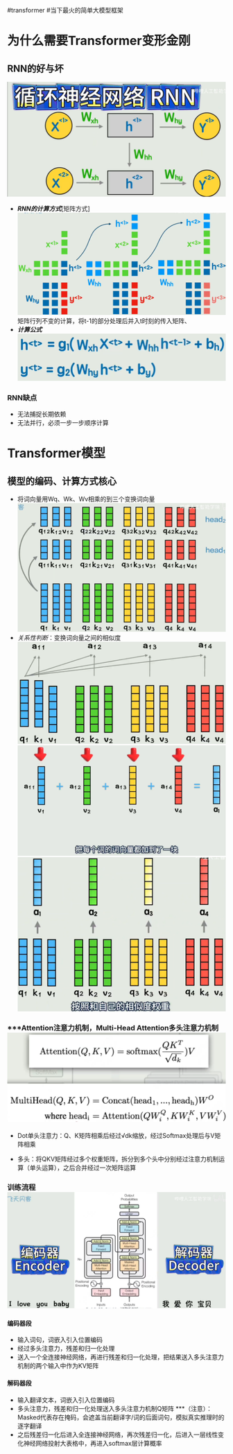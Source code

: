 #transformer #当下最火的简单大模型框架
# 为什么需要Transformer变形金刚
## RNN的好与坏
![](attachment/62583c38b0047e14114f2a2fa16a3200.png)
- ***RNN的计算方式***[矩阵方式]
![](attachment/b352765450e9e0dfc7b589e433c2acdd.png)
矩阵行列不变的计算，将t-1的部分处理后并入t时刻的传入矩阵、
- ***计算公式***
![](attachment/078f964d833e63b0d098ffab64e58e26.png)
### RNN缺点
- 无法捕捉长期依赖
- 无法并行，必须一步一步顺序计算

# Transformer模型
## 模型的编码、计算方式核心
 - 将词向量用Wq、Wk、Wv相乘的到三个变换词向量![](attachment/ab79e57f001bfa392565d8abd181605e.png)
 - *关系性判断*：变换词向量之间的相似度![](attachment/8e333ea461f4c0ad50fc47813535069d.png)![](attachment/99a36557d4621b892295e8fe64f9c323.png)![](attachment/a55ab935cac3c3c998e61584c9080c96.png)
### ***Attention注意力机制，Multi-Head Attention多头注意力机制![](attachment/01f91330a58b5d0dd813951488f89424.png)
   - Dot单头注意力：Q、K矩阵相乘后经过√dk缩放，经过Softmax处理后与V矩阵相乘


   - 多头：将QKV矩阵经过多个权重矩阵，拆分到多个头中分别经过注意力机制运算（单头运算），之后合并经过一次矩阵运算

### 训练流程![](attachment/4232c6bfa122b3406c3bcb4d617e89d5.png)
#### 编码器段
- 输入词句，词嵌入引入位置编码
- 经过多头注意力，残差和归一化处理
- 送入一个全连接神经网络，再进行残差和归一化处理，把结果送入多头注意力机制的两个输入中作为KV矩阵 
#### 解码器段
- 输入翻译文本，词嵌入引入位置编码
- 多头注意力，残差和归一化处理送入多头注意力机制Q矩阵 ***（注意）：Masked代表存在掩码，会遮盖当前翻译字/词的后面词句，模拟真实推理时的逐字翻译
- 之后残差归一化后进入全连接神经网络，再次残差归一化，后进入一层线性变化神经网络投射大表格中，再进入softmax层计算概率